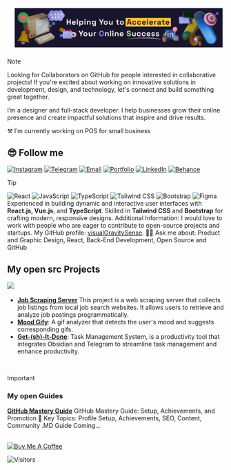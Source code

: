 ![Banner Test](img/banner-test.png)


> [!NOTE]  
> Looking for Collaborators on GitHub for people interested in collaborative projects! If you're excited about working on innovative solutions in development, design, and technology, let's connect and build something great together.
>
> I’m a designer and full-stack developer. I help businesses grow their online presence and create impactful solutions that inspire and drive results.
> 
> ⚒️ I’m currently working on POS for small business








## 😎 Follow me
[![Instagram](https://ziadoua.github.io/m3-Markdown-Badges/badges/Instagram/instagram1.svg)](https://www.instagram.com/gornainsta/) [![Telegram](https://ziadoua.github.io/m3-Markdown-Badges/badges/Telegram/telegram1.svg)](https://t.me/visual_sense/)
 [![Email](https://ziadoua.github.io/m3-Markdown-Badges/badges/Mail/mail2.svg)](mailto:dmitri.gornakov@gmail.com) [![Portfolio](https://ziadoua.github.io/m3-Markdown-Badges/badges/MyPortfolio/myportfolio1.svg)](https://visualgravitysense.github.io/website-portfolio-blog/) [![LinkedIn](https://ziadoua.github.io/m3-Markdown-Badges/badges/LinkedIn/linkedin1.svg)](https://www.linkedin.com/in/dmitri-gornakov) [![Behance](https://ziadoua.github.io/m3-Markdown-Badges/badges/Behance/behance1.svg)](https://www.behance.net/digo_agency) 


> [!TIP]
> ![React](https://img.shields.io/badge/React-20232A?style=for-the-badge&logo=react&logoColor=61DAFB) ![JavaScript](https://img.shields.io/badge/JavaScript-F7DF1E?style=for-the-badge&logo=javascript&logoColor=black) ![TypeScript](https://img.shields.io/badge/TypeScript-3178C6?style=for-the-badge&logo=typescript&logoColor=white) ![Tailwind CSS](https://img.shields.io/badge/Tailwind_CSS-38B2AC?style=for-the-badge&logo=tailwind-css&logoColor=white) ![Bootstrap](https://img.shields.io/badge/Bootstrap-563D7C?style=for-the-badge&logo=bootstrap&logoColor=white) ![Figma](https://img.shields.io/badge/Figma-F24E1E?style=for-the-badge&logo=figma&logoColor=white)   
> Experienced in building dynamic and interactive user interfaces with **React.js, Vue.js**, and **TypeScript**. Skilled in **Tailwind CSS** and **Bootstrap** for crafting modern, responsive designs.   Additional Information: I would love to work with people who are eager to contribute to open-source projects and startups. My GitHub profile: [visualGravitySense](https://github.com/visualGravitySense).
> 🙋‍♂️ Ask me about: Product and Graphic Design, React, Back-End Development, Open Source and GitHub 


## My open src Projects

![](https://i.imgur.com/waxVImv.png)

- **[Job Scraping Server](https://github.com/visualGravitySense/digo_django)** This project is a web scraping server that collects job listings from local job search websites. It allows users to retrieve and analyze job postings programmatically.
- **[Mood Gify](https://github.com/Kefirchik99/MoodGify-Front)**: A gif analyzer that detects the user's mood and suggests corresponding gifs.
- **[Get-(sh)-It-Done](https://github.com/visualGravitySense/Get-sh-it-Done)**: Task Management System, is a productivity tool that integrates Obsidian and Telegram to streamline task management and enhance productivity.

<!-- <a href="https://buymeacoffee.com/visualgravitysense" target="_blank">
    <img src="https://cdn.buymeacoffee.com/buttons/v2/default-yellow.png" alt="Buy Me A Coffee" style="height: 50px !important;width: 180px !important;">
</a> -->

<br>

> [!IMPORTANT]  
> ### My open Guides
> **[GitHub Mastery Guide](https://github.com/visualGravitySense/GitHub-Mastery-Guide)** GitHub Mastery Guide: Setup, Achievements, and Promotion 📌 Key Topics: Profile Setup, Achievements, SEO, Content, Community
> .MD Guide Coming...

 <br>






<a href="https://buymeacoffee.com/visualgravitysense" target="_blank">
    <img src="https://cdn.buymeacoffee.com/buttons/v2/default-yellow.png" alt="Buy Me A Coffee" style="height: 50px !important;width: 180px !important;">
</a>

![Visitors](https://komarev.com/ghpvc/?username=visualGravitySense&label=visitors&color=0e75b6&style=for-the-badge)

<!--
**visualGravitySense/visualGravitySense** is a ✨ _special_ ✨ repository because its `README.md` (this file) appears on your GitHub profile.

Here are some ideas to get you started:

- 🔭 I’m currently working on ...
- 🌱 I’m currently learning ...
- 👯 I’m looking to collaborate on ...
- 🤔 I’m looking for help with ...
- 💬 Ask me about ...
- 📫 How to reach me: ...
- 😄 Pronouns: ...
- ⚡ Fun fact: ...
-->
